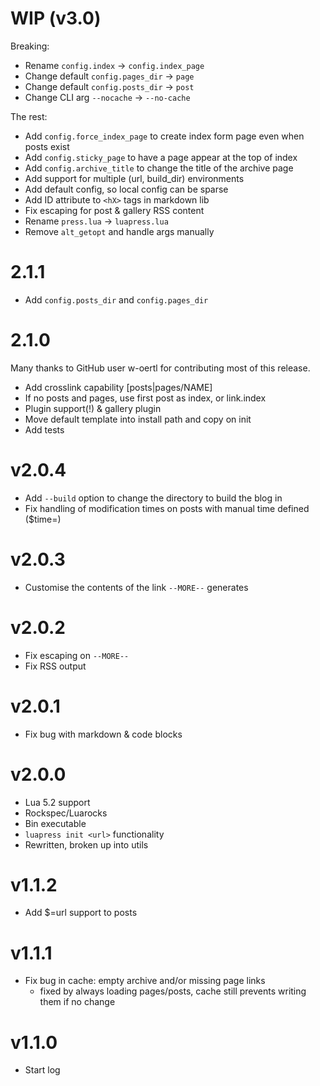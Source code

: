 # WIP (v3.0)

Breaking:

+ Rename `config.index` -> `config.index_page`
+ Change default `config.pages_dir` -> `page`
+ Change default `config.posts_dir` -> `post`
+ Change CLI arg `--nocache` -> `--no-cache`

The rest:

+ Add `config.force_index_page` to create index form page even when posts exist
+ Add `config.sticky_page` to have a page appear at the top of index
+ Add `config.archive_title` to change the title of the archive page
+ Add support for multiple (url, build_dir) environments
+ Add default config, so local config can be sparse
+ Add ID attribute to `<hX>` tags in markdown lib
+ Fix escaping for post & gallery RSS content
+ Rename `press.lua` -> `luapress.lua`
+ Remove `alt_getopt` and handle args manually

# 2.1.1

+ Add `config.posts_dir` and `config.pages_dir`

# 2.1.0

Many thanks to GitHub user w-oertl for contributing most of this release.

+ Add crosslink capability [posts|pages/NAME]
+ If no posts and pages, use first post as index, or link.index
+ Plugin support(!) & gallery plugin
+ Move default template into install path and copy on init
+ Add tests

# v2.0.4

+ Add `--build` option to change the directory to build the blog in
+ Fix handling of modification times on posts with manual time defined ($time=)

# v2.0.3

+ Customise the contents of the link `--MORE--` generates

# v2.0.2

+ Fix escaping on `--MORE--`
+ Fix RSS output

# v2.0.1

+ Fix bug with markdown & code blocks

# v2.0.0

+ Lua 5.2 support
+ Rockspec/Luarocks
+ Bin executable
+ `luapress init <url>` functionality
+ Rewritten, broken up into utils

# v1.1.2

+ Add $=url support to posts

# v1.1.1

+ Fix bug in cache: empty archive and/or missing page links
    * fixed by always loading pages/posts, cache still prevents writing them if no change

# v1.1.0

+ Start log
